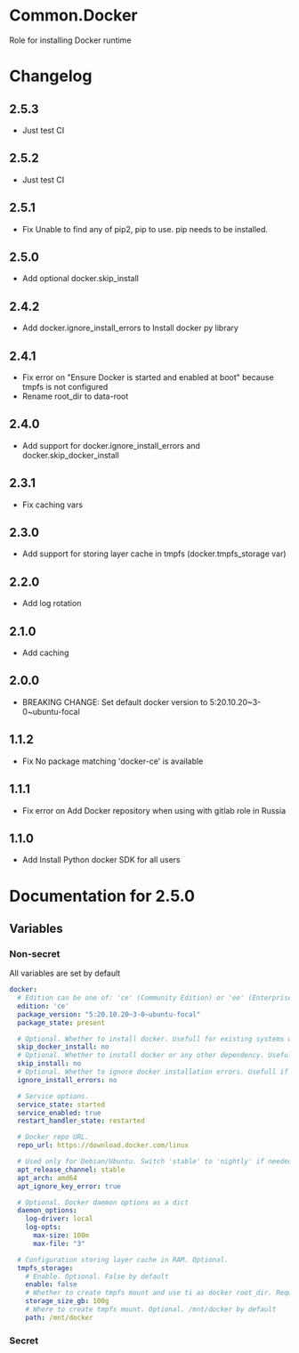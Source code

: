 # Common.Docker

Role for installing Docker runtime

# Changelog

## 2.5.3
- Just test CI

## 2.5.2
- Just test CI
## 2.5.1

- Fix Unable to find any of pip2, pip to use.  pip needs to be installed.

## 2.5.0

- Add optional docker.skip_install

## 2.4.2

- Add docker.ignore_install_errors to Install docker py library

## 2.4.1

- Fix error on "Ensure Docker is started and enabled at boot" because tmpfs is not configured
- Rename root_dir to data-root

## 2.4.0

- Add support for docker.ignore_install_errors and docker.skip_docker_install

## 2.3.1

- Fix caching vars

## 2.3.0

- Add support for storing layer cache in tmpfs (docker.tmpfs_storage var)

## 2.2.0

- Add log rotation

## 2.1.0

- Add caching

## 2.0.0

- BREAKING CHANGE: Set default docker version to 5:20.10.20~3-0~ubuntu-focal

## 1.1.2

- Fix No package matching 'docker-ce' is available

## 1.1.1

- Fix error on Add Docker repository when using with gitlab role in Russia

## 1.1.0

- Add Install Python docker SDK for all users

# Documentation for 2.5.0

## Variables

### Non-secret

All variables are set by default

```yaml
docker:
  # Edition can be one of: 'ce' (Community Edition) or 'ee' (Enterprise Edition).
  edition: 'ce'
  package_version: "5:20.10.20~3-0~ubuntu-focal"
  package_state: present

  # Optional. Whether to install docker. Usefull for existing systems where docker already installed
  skip_docker_install: no
  # Optional. Whether to install docker or any other dependency. Usefull for existing systems where docker already installed
  skip_install: no
  # Optional. Whether to ignore docker installation errors. Usefull if other docker version already insatalled
  ignore_install_errors: no

  # Service options.
  service_state: started
  service_enabled: true
  restart_handler_state: restarted

  # Docker repo URL.
  repo_url: https://download.docker.com/linux

  # Used only for Debian/Ubuntu. Switch 'stable' to 'nightly' if needed.
  apt_release_channel: stable
  apt_arch: amd64  
  apt_ignore_key_error: true

  # Optional. Docker daemon options as a dict
  daemon_options: 
    log-driver: local
    log-opts: 
      max-size: 100m
      max-file: "3"  

  # Configuration storing layer cache in RAM. Optional.
  tmpfs_storage:
    # Enable. Optional. False by default
    enable: false
    # Whether to create tmpfs mount and use ti as docker root_dir. Required if enable == true
    storage_size_gb: 100g
    # Where to create tmpfs mount. Optional. /mnt/docker by default
    path: /mnt/docker      
```  

### Secret

```yaml

```
